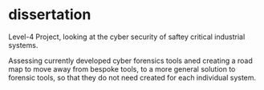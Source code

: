 # dissertation
Level-4 Project, looking at the cyber security of saftey critical industrial systems.


Assessing currently developed cyber forensics tools aned creating a road map to move away from bespoke tools, to a more general solution to forensic tools, so that they do not need created for each individual system.
